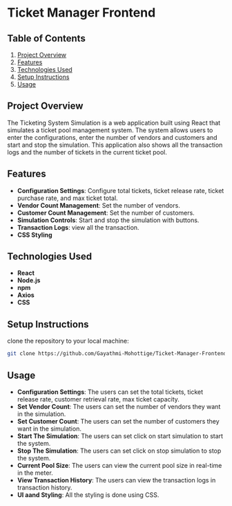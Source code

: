 # Ticket Manager Frontend

## Table of Contents
1. [Project Overview](#project-overview)
2. [Features](#features)
3. [Technologies Used](#technologies-used)
4. [Setup Instructions](#setup-instructions)
5. [Usage](#usage)

## Project Overview
The Ticketing System Simulation is a web application built using React that simulates a ticket pool management system. The system allows users to enter the configurations, enter the number of vendors and customers and start and stop the simulation. This application also shows all the transaction logs and the number of tickets in the current ticket pool. 

## Features
- **Configuration Settings**: Configure total tickets, ticket release rate, ticket purchase rate, and max ticket total.
- **Vendor Count Management**: Set the number of vendors.
- **Customer Count Management**: Set the number of customers.
- **Simulation Controls**: Start and stop the simulation with buttons.
- **Transaction Logs**: view all the transaction.
- **CSS Styling**

## Technologies Used
- **React**
- **Node.js**
- **npm**
- **Axios**
- **CSS**

## Setup Instructions
clone the repository to your local machine:

```bash
git clone https://github.com/Gayathmi-Mohottige/Ticket-Manager-Frontend.git
```

## Usage
- **Configuration Settings**: The users can set the total tickets, ticket release rate, customer retrieval rate, max ticket capacity. 
- **Set Vendor Count**: The users can set the number of vendors they want in the simulation.
- **Set Customer Count**: The users can set the number of customers they want in the simulation.
- **Start The Simulation**: The users can set click on start simulation to start the system.
- **Stop The Simulation**: The users can set click on stop simulation to stop the system.
- **Current Pool Size**: The users can view the current pool size in real-time in the meter.
- **View Transaction History**: The users can view the transaction logs in transaction history.
- **UI aand Styling**: All the styling is done using CSS.


